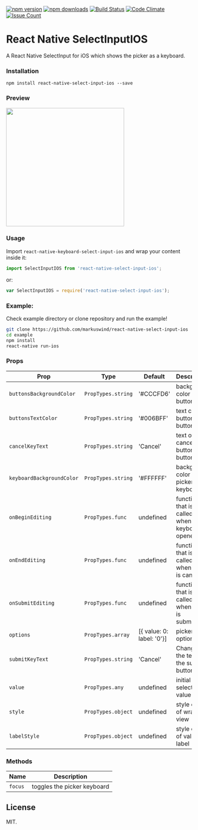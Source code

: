 [![npm version](https://img.shields.io/npm/v/react-native-select-input-ios.svg?style=flat-square)](https://www.npmjs.com/package/react-native-select-input-ios)
[![npm downloads](https://img.shields.io/npm/dm/react-native-select-input-ios.svg?style=flat-square)](https://www.npmjs.com/package/react-native-select-input-ios)
[![Build Status](https://travis-ci.org/markuswind/react-native-select-input-ios.svg?branch=master)](https://travis-ci.org/markuswind/react-native-select-input-ios)
[![Code Climate](https://codeclimate.com/github/markuswind/react-native-select-input-ios/badges/gpa.svg)](https://codeclimate.com/github/markuswind/react-native-select-input-ios)
[![Issue Count](https://codeclimate.com/github/markuswind/react-native-select-input-ios/badges/issue_count.svg)](https://codeclimate.com/github/markuswind/react-native-select-input-ios)

# React Native SelectInputIOS

A React Native SelectInput for iOS which shows the picker as a keyboard.

### Installation
`npm install react-native-select-input-ios --save`

### Preview
<img src="https://github.com/markuswind/react-native-select-input-ios/blob/master/screenshots/example.gif?raw=true" width=320px/>

### Usage
Import ``react-native-keyboard-select-input-ios`` and wrap your content inside
it:

```js
import SelectInputIOS from 'react-native-select-input-ios';
```

or:
```js
var SelectInputIOS = require('react-native-select-input-ios');
```

### Example:
Check example directory or clone repository and run the example!

```bash
git clone https://github.com/markuswind/react-native-select-input-ios
cd example
npm install
react-native run-ios
```

### Props

| **Prop**                  | **Type**         | **Default** | **Description**                                                                          |
|---------------------------|------------------|-------------|------------------------------------------------------------------------------------------|
| `buttonsBackgroundColor`  | `PropTypes.string` | '#CCCFD6'   | background color of buttons bar                 |
| `buttonsTextColor`        | `PropTypes.string` | '#006BFF'   | text color buttons in buttons bar               |
| `cancelKeyText`           | `PropTypes.string` | 'Cancel'    | text of cancel button in buttons bar            |
| `keyboardBackgroundColor` | `PropTypes.string` | '#FFFFFF'   | background color of picker keyboard             |
| `onBeginEditing`          | `PropTypes.func`   | undefined   | function that is called when keyboard is opened |
| `onEndEditing`            | `PropTypes.func`   | undefined   | function that is called when input is canceled  |
| `onSubmitEditing`         | `PropTypes.func`   | undefined   | function that is called when input is submitted |
| `options`                 | `PropTypes.array`  | [{ value: 0: label: '0'}] | picker options                    |
| `submitKeyText`           | `PropTypes.string` | 'Cancel'    | Changes the text of the submit button           |
| `value`                   | `PropTypes.any`    | undefined   | initial selected value                          |
| `style`                   | `PropTypes.object` | undefined   | style object of wrapper view                    |
| `labelStyle`              | `PropTypes.object` | undefined   | style object of value label                     |

### Methods
| **Name**  | **Description**             |
|-----------|-----------------------------|
| `focus`   | toggles the picker keyboard |

## License

MIT.
